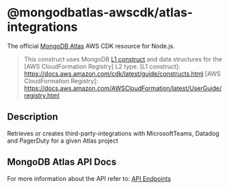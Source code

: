 # @mongodbatlas-awscdk/atlas-integrations

The official [MongoDB Atlas](https://www.mongodb.com/) AWS CDK resource for Node.js.

> This construct uses
> MongoDB [L1 construct](https://constructs.dev/search?q=&offset=0&tags=mongodb-published) and data
> structures for the [AWS CloudFormation Registry] L2 type.
[L1 construct]: https://docs.aws.amazon.com/cdk/latest/guide/constructs.html
[AWS CloudFormation Registry]: https://docs.aws.amazon.com/AWSCloudFormation/latest/UserGuide/registry.html

## Description

Retrieves or creates third-party-integrations with MicrosoftTeams, Datadog and PagerDuty for a given
Atlas project

## MongoDB Atlas API Docs

For more information about the API refer
to: [API Endpoints](https://www.mongodb.com/docs/atlas/reference/api-resources-spec)
